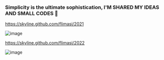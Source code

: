 ### Simplicity is the ultimate sophistication, I'M SHARED MY IDEAS AND SMALL CODES 👋

https://skyline.github.com/flimasi/2021

![image](https://user-images.githubusercontent.com/19837925/199236508-2462ab34-6a70-4988-87f0-2807e0c04f45.png)

https://skyline.github.com/flimasi/2022

![image](https://user-images.githubusercontent.com/19837925/211410281-1f0c1162-ab56-4f10-9f67-c26d9d9d4059.png)

<!--
**flimasi/flimasi** is a ✨ _special_ ✨ repository because its `README.md` (this file) appears on your GitHub profile.

Here are some ideas to get you started:

- 🔭 I’m currently working on ...
- 🌱 I’m currently learning ...
- 👯 I’m looking to collaborate on ...
- 🤔 I’m looking for help with ...
- 💬 Ask me about ...
- 📫 How to reach me: ...
- 😄 Pronouns: ...
- ⚡ Fun fact: ...
-->
